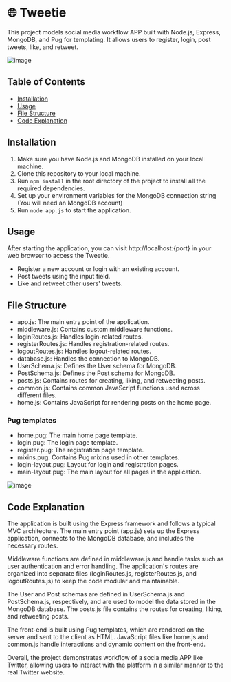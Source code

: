 # 🌐 Tweetie

This project models social media workflow APP built with Node.js, Express, MongoDB, and Pug for templating. It allows users to register, login, post tweets, like, and retweet.


![image](https://user-images.githubusercontent.com/105000155/233604721-03dbee93-7191-40a4-bcb9-9bf347c0c51f.png)







## Table of Contents

- [Installation](#installation)
- [Usage](#usage)
- [File Structure](#file-structure)
- [Code Explanation](#code-explanation)

## Installation

1. Make sure you have Node.js and MongoDB installed on your local machine.
2. Clone this repository to your local machine.
3. Run `npm install` in the root directory of the project to install all the required dependencies.
4. Set up your environment variables for the MongoDB connection string (You will need an MongoDB account)
5. Run `node app.js` to start the application.

## Usage

After starting the application, you can visit http://localhost:{port} in your web browser to access the Tweetie.

- Register a new account or login with an existing account.
- Post tweets using the input field.
- Like and retweet other users' tweets.

## File Structure

- app.js: The main entry point of the application.
- middleware.js: Contains custom middleware functions.
- loginRoutes.js: Handles login-related routes.
- registerRoutes.js: Handles registration-related routes.
- logoutRoutes.js: Handles logout-related routes.
- database.js: Handles the connection to MongoDB.
- UserSchema.js: Defines the User schema for MongoDB.
- PostSchema.js: Defines the Post schema for MongoDB.
- posts.js: Contains routes for creating, liking, and retweeting posts.
- common.js: Contains common JavaScript functions used across different files.
- home.js: Contains JavaScript for rendering posts on the home page.

### Pug templates

- home.pug: The main home page template.
- login.pug: The login page template.
- register.pug: The registration page template.
- mixins.pug: Contains Pug mixins used in other templates.
- login-layout.pug: Layout for login and registration pages.
- main-layout.pug: The main layout for all pages in the application.

![image](https://user-images.githubusercontent.com/105000155/233327268-4903020b-7739-42a6-bbf6-328f11a476fb.png)


## Code Explanation

The application is built using the Express framework and follows a typical MVC architecture. The main entry point (app.js) sets up the Express application, connects to the MongoDB database, and includes the necessary routes.

Middleware functions are defined in middleware.js and handle tasks such as user authentication and error handling. The application's routes are organized into separate files (loginRoutes.js, registerRoutes.js, and logoutRoutes.js) to keep the code modular and maintainable.

The User and Post schemas are defined in UserSchema.js and PostSchema.js, respectively, and are used to model the data stored in the MongoDB database. The posts.js file contains the routes for creating, liking, and retweeting posts.

The front-end is built using Pug templates, which are rendered on the server and sent to the client as HTML. JavaScript files like home.js and common.js handle interactions and dynamic content on the front-end.

Overall, the project demonstrates workflow of a socia media APP like Twitter, allowing users to interact with the platform in a similar manner to the real Twitter website.
